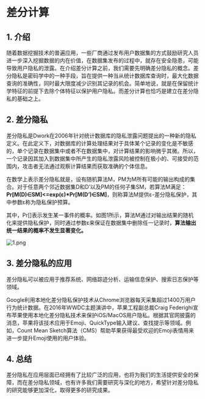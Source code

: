 # 差分计算

## 1. 介绍

随着数据挖掘技术的普遍应用，一些厂商通过发布用户数据集的方式鼓励研究人员进一步深入挖掘数据的内在价值，在数据集发布的过程中，就存在安全隐患，可能导致用户隐私的泄露。在介绍差分计算之前，我们需要先明确差分隐私的概念。差分隐私是密码学中的一种手段，旨在提供一种当从统计数据库查询时，最大化数据查询的准确性，同时最大限度减少识别其记录的机会。简单地说，就是在保留统计学特征的前提下去除个体特征以保护用户隐私。而差分计算也恰巧是建立在差分隐私的基础之上。

## 2. 差分隐私

差分隐私是Dwork在2006年针对统计数据库的隐私泄露问题提出的一种新的隐私定义。在此定义下，对数据库的计算处理结果对于具体某个记录的变化是不敏感的，单个记录在数据集中或者不在数据集中，对计算结果的影响微乎其微。所以，一个记录因其加入到数据集中所产生的隐私泄露风险被控制在极小的、可接受的范围内，攻击者无法通过观察计算结果而获取准确的个体信息。

在数学上表示差分隐私就是，设有随机算法M，PM为M所有可能的输出构成的集合。对于任意两个邻近数据集D和D’以及PM的任何子集SM，若算法M满足：**Pr[M(D)∈SM]<=exp(ε)\*Pr[M(D’)∈SM]**，则称算法M提供ε-差分隐私保护，其中参数ε称为隐私保护预算。

其中，Pr[]表示发生某一事件的概率。如图1所示，算法M通过对输出结果的随机化来提供隐私保护，同时通过参数ε来保证在数据集中删除任一记录时，**算法输出统一结果的概率不发生显著变化。**

![1.png](https://image.3001.net/images/20180902/1535870884_5b8b87a4174c6.png!small)

## 3. 差分隐私的应用

差分隐私可以被应用于推荐系统、网络踪迹分析、运输信息保护、搜索日志保护等领域。

Google利用本地化差分隐私保护技术从Chrome浏览器每天采集超过1400万用户行为统计数据。在2016年WWDC主题演讲中，苹果工程副总裁Craig Federighi宣布苹果使用本地化差分隐私技术来保护iOS/MacOS用户隐私。根据其官网披露的消息，苹果将该技术应用于Emoji、QuickType输入建议、查找提示等领域。例如，Count Mean Sketch算法（CMS）帮助苹果获得最受欢迎的Emoji表情用来进一步提升Emoji使用的用户体验。

## 4. 总结

差分隐私在应用层面已经拥有了比较广泛的应用，也将为我们的生活提供安全的保障，而在差分隐私领域，也有许多我们需要研究与深化的地方，希望针对差分隐私的研究能够更加深化，取得更多的研究成果。